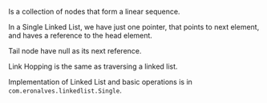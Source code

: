 Is a collection of nodes that form a linear sequence.

In a Single Linked List, we have just one pointer, that points to next element, and haves a reference to the head element.

Tail node have null as its next reference.

Link Hopping is the same as traversing a linked list.

Implementation of Linked List and basic operations is in `com.eronalves.linkedlist.Single`.